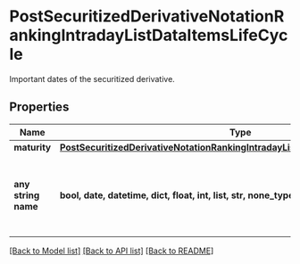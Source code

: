 # PostSecuritizedDerivativeNotationRankingIntradayListDataItemsLifeCycle

Important dates of the securitized derivative.

## Properties
Name | Type | Description | Notes
------------ | ------------- | ------------- | -------------
**maturity** | [**PostSecuritizedDerivativeNotationRankingIntradayListDataItemsLifeCycleMaturity**](PostSecuritizedDerivativeNotationRankingIntradayListDataItemsLifeCycleMaturity.md) |  | [optional] 
**any string name** | **bool, date, datetime, dict, float, int, list, str, none_type** | any string name can be used but the value must be the correct type | [optional]

[[Back to Model list]](../README.md#documentation-for-models) [[Back to API list]](../README.md#documentation-for-api-endpoints) [[Back to README]](../README.md)


